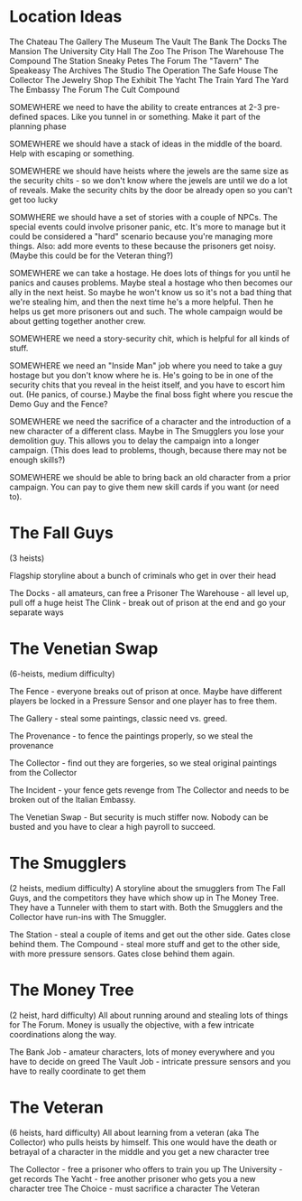 Location Ideas
==============
The Chateau
The Gallery
The Museum
The Vault
The Bank
The Docks
The Mansion
The University
City Hall
The Zoo
The Prison
The Warehouse
The Compound
The Station
Sneaky Petes
The Forum
The "Tavern"
The Speakeasy
The Archives
The Studio
The Operation
The Safe House
The Collector
The Jewelry Shop
The Exhibit
The Yacht
The Train Yard
The Yard
The Embassy
The Forum
The Cult Compound

SOMEWHERE we need to have the ability to create entrances at 2-3 pre-defined spaces. Like you tunnel in or something. Make it part of the planning phase

SOMEWHERE we should have a stack of ideas in the middle of the board. Help with escaping or something.

SOMEWHERE we should have heists where the jewels are the same size as the security chits - so we don't know where the jewels are until we do a lot of reveals. Make the security chits by the door be already open so you can't get too lucky

SOMWHERE we should have a set of stories with a couple of NPCs. The special events could involve prisoner panic, etc. It's more to manage but it could be considered a "hard" scenario because you're managing more things. Also: add more events to these because the prisoners get noisy. (Maybe this could be for the Veteran thing?)

SOMEWHERE we can take a hostage. He does lots of things for you until he panics and causes problems. Maybe steal a hostage who then becomes our ally in the next heist. So maybe he won't know us so it's not a bad thing that we're stealing him, and then the next time he's a more helpful. Then he helps us get more prisoners out and such. The whole campaign would be about getting together another crew.

SOMEWHERE we need a story-security chit, which is helpful for all kinds of stuff.

SOMEWHERE we need an "Inside Man" job where you need to take a guy hostage but you don't know where he is. He's going to be in one of the security chits that you reveal in the heist itself, and you have to escort him out. (He panics, of course.) Maybe the final boss fight where you rescue the Demo Guy and the Fence?

SOMEWHERE we need the sacrifice of a character and the introduction of a new character of a different class. Maybe in The Smugglers you lose your demolition guy. This allows you to delay the campaign into a longer campaign. (This does lead to problems, though, because there may not be enough skills?)

SOMEWHERE we should be able to bring back an old character from a prior campaign. You can pay to give them new skill cards if you want (or need to).

The Fall Guys
=============
(3 heists)

Flagship storyline about a bunch of criminals who get in over their head

The Docks - all amateurs, can free a Prisoner
The Warehouse - all level up, pull off a huge heist
The Clink - break out of prison at the end and go your separate ways

The Venetian Swap
============================
(6-heists, medium difficulty)

The Fence - everyone breaks out of prison at once. Maybe have different players be locked in a Pressure Sensor and one player has to free them.

The Gallery - steal some paintings, classic need vs. greed.

The Provenance -  to fence the paintings properly, so we steal the provenance

The Collector - find out they are forgeries, so we steal original paintings from the Collector

The Incident - your fence gets revenge from The Collector and needs to be broken out of the Italian Embassy.

The Venetian Swap - But security is much stiffer now. Nobody can be busted and you have to clear a high payroll to succeed.

The Smugglers
=============
(2 heists, medium difficulty)
A storyline about the smugglers from The Fall Guys, and the competitors they have which show up in The Money Tree. They have a Tunneler with them to start with. Both the Smugglers and the Collector have run-ins with The Smuggler.

The Station - steal a couple of items and get out the other side. Gates close behind them.
The Compound - steal more stuff and get to the other side, with more pressure sensors. Gates close behind them again.

The Money Tree
==============
(2 heist, hard difficulty)
All about running around and stealing lots of things for The Forum. Money is usually the objective, with a few intricate coordinations along the way.

The Bank Job - amateur characters, lots of money everywhere and you have to decide on greed
The Vault Job - intricate pressure sensors and you have to really coordinate to get them

The Veteran
===========
(6 heists, hard difficulty)
All about learning from a veteran (aka The Collector) who pulls heists by himself. This one would have the death or betrayal of a character in the middle and you get a new character tree

The Collector - free a prisoner who offers to train you up
The University - get records
The Yacht - free another prisoner who gets you a new character tree
The Choice - must sacrifice a character
The Veteran

